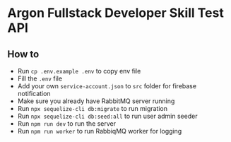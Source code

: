 # Argon Fullstack Developer Skill Test API

## How to
- Run `cp .env.example .env` to copy env file
- Fill the `.env` file
- Add your own `service-account.json` to `src` folder for firebase notification
- Make sure you already have RabbitMQ server running
- Run `npx sequelize-cli db:migrate` to run migration
- Run `npx sequelize-cli db:seed:all` to run user admin seeder
- Run `npm run dev` to run the server
- Run `npm run worker` to run RabbiqMQ worker for logging